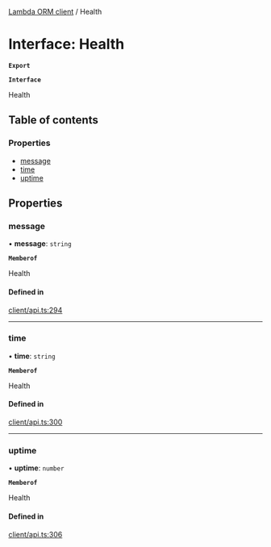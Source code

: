 [Lambda ORM client](../README.md) / Health

# Interface: Health

**`Export`**

**`Interface`**

Health

## Table of contents

### Properties

- [message](Health.md#message)
- [time](Health.md#time)
- [uptime](Health.md#uptime)

## Properties

### message

• **message**: `string`

**`Memberof`**

Health

#### Defined in

[client/api.ts:294](https://github.com/FlavioLionelRita/lambdaorm-client-node/blob/b17abbe/src/lib/client/api.ts#L294)

___

### time

• **time**: `string`

**`Memberof`**

Health

#### Defined in

[client/api.ts:300](https://github.com/FlavioLionelRita/lambdaorm-client-node/blob/b17abbe/src/lib/client/api.ts#L300)

___

### uptime

• **uptime**: `number`

**`Memberof`**

Health

#### Defined in

[client/api.ts:306](https://github.com/FlavioLionelRita/lambdaorm-client-node/blob/b17abbe/src/lib/client/api.ts#L306)
